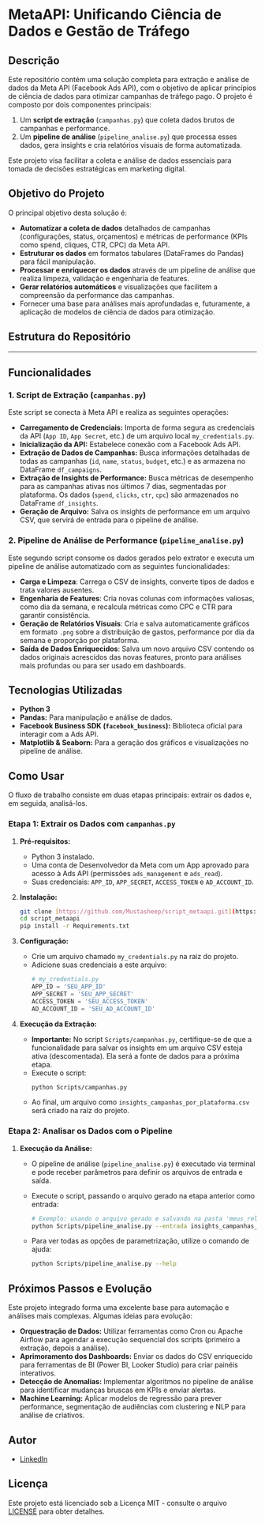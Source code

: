 # MetaAPI: Unificando Ciência de Dados e Gestão de Tráfego

## Descrição

Este repositório contém uma solução completa para extração e análise de dados da Meta API (Facebook Ads API), com o objetivo de aplicar princípios de ciência de dados para otimizar campanhas de tráfego pago. O projeto é composto por dois componentes principais:
1.  Um **script de extração** (`campanhas.py`) que coleta dados brutos de campanhas e performance.
2.  Um **pipeline de análise** (`pipeline_analise.py`) que processa esses dados, gera insights e cria relatórios visuais de forma automatizada.

Este projeto visa facilitar a coleta e análise de dados essenciais para tomada de decisões estratégicas em marketing digital.

## Objetivo do Projeto

O principal objetivo desta solução é:

* **Automatizar a coleta de dados** detalhados de campanhas (configurações, status, orçamentos) e métricas de performance (KPIs como spend, cliques, CTR, CPC) da Meta API.
* **Estruturar os dados** em formatos tabulares (DataFrames do Pandas) para fácil manipulação.
* **Processar e enriquecer os dados** através de um pipeline de análise que realiza limpeza, validação e engenharia de features.
* **Gerar relatórios automáticos** e visualizações que facilitem a compreensão da performance das campanhas.
* Fornecer uma base para análises mais aprofundadas e, futuramente, a aplicação de modelos de ciência de dados para otimização.

## Estrutura do Repositório

---

## Funcionalidades

### 1. Script de Extração (`campanhas.py`)

Este script se conecta à Meta API e realiza as seguintes operações:

* **Carregamento de Credenciais:** Importa de forma segura as credenciais da API (`App ID`, `App Secret`, etc.) de um arquivo local `my_credentials.py`.
* **Inicialização da API:** Estabelece conexão com a Facebook Ads API.
* **Extração de Dados de Campanhas:** Busca informações detalhadas de todas as campanhas (`id`, `name`, `status`, `budget`, etc.) e as armazena no DataFrame `df_campaigns`.
* **Extração de Insights de Performance:** Busca métricas de desempenho para as campanhas ativas nos últimos 7 dias, segmentadas por plataforma. Os dados (`spend`, `clicks`, `ctr`, `cpc`) são armazenados no DataFrame `df_insights`.
* **Geração de Arquivo:** Salva os insights de performance em um arquivo CSV, que servirá de entrada para o pipeline de análise.

### 2. Pipeline de Análise de Performance (`pipeline_analise.py`)

Este segundo script consome os dados gerados pelo extrator e executa um pipeline de análise automatizado com as seguintes funcionalidades:

* **Carga e Limpeza**: Carrega o CSV de insights, converte tipos de dados e trata valores ausentes.
* **Engenharia de Features**: Cria novas colunas com informações valiosas, como dia da semana, e recalcula métricas como CPC e CTR para garantir consistência.
* **Geração de Relatórios Visuais**: Cria e salva automaticamente gráficos em formato `.png` sobre a distribuição de gastos, performance por dia da semana e proporção por plataforma.
* **Saída de Dados Enriquecidos**: Salva um novo arquivo CSV contendo os dados originais acrescidos das novas features, pronto para análises mais profundas ou para ser usado em dashboards.

## Tecnologias Utilizadas

* **Python 3**
* **Pandas:** Para manipulação e análise de dados.
* **Facebook Business SDK (`facebook_business`):** Biblioteca oficial para interagir com a Ads API.
* **Matplotlib & Seaborn:** Para a geração dos gráficos e visualizações no pipeline de análise.

## Como Usar

O fluxo de trabalho consiste em duas etapas principais: extrair os dados e, em seguida, analisá-los.

### Etapa 1: Extrair os Dados com `campanhas.py`

1.  **Pré-requisitos:**
    * Python 3 instalado.
    * Uma conta de Desenvolvedor da Meta com um App aprovado para acesso à Ads API (permissões `ads_management` e `ads_read`).
    * Suas credenciais: `APP_ID`, `APP_SECRET`, `ACCESS_TOKEN` e `AD_ACCOUNT_ID`.

2.  **Instalação:**
    ```bash
    git clone [https://github.com/Mustasheep/script_metaapi.git](https://github.com/Mustasheep/script_metaapi.git)
    cd script_metaapi
    pip install -r Requirements.txt
    ```

3.  **Configuração:**
    * Crie um arquivo chamado `my_credentials.py` na raiz do projeto.
    * Adicione suas credenciais a este arquivo:
        ```python
        # my_credentials.py
        APP_ID = 'SEU_APP_ID'
        APP_SECRET = 'SEU_APP_SECRET'
        ACCESS_TOKEN = 'SEU_ACCESS_TOKEN'
        AD_ACCOUNT_ID = 'SEU_AD_ACCOUNT_ID'
        ```

4.  **Execução da Extração:**
    * **Importante:** No script `Scripts/campanhas.py`, certifique-se de que a funcionalidade para salvar os insights em um arquivo CSV esteja ativa (descomentada). Ela será a fonte de dados para a próxima etapa.
    * Execute o script:
        ```bash
        python Scripts/campanhas.py
        ```
    * Ao final, um arquivo como `insights_campanhas_por_plataforma.csv` será criado na raiz do projeto.

### Etapa 2: Analisar os Dados com o Pipeline

1.  **Execução da Análise:**
    * O pipeline de análise (`pipeline_analise.py`) é executado via terminal e pode receber parâmetros para definir os arquivos de entrada e saída.
    * Execute o script, passando o arquivo gerado na etapa anterior como entrada:
        ```bash
        # Exemplo: usando o arquivo gerado e salvando na pasta 'meus_relatorios'
        python Scripts/pipeline_analise.py --entrada insights_campanhas_por_plataforma.csv --saida meus_relatorios
        ```

    * Para ver todas as opções de parametrização, utilize o comando de ajuda:
        ```bash
        python Scripts/pipeline_analise.py --help
        ```

## Próximos Passos e Evolução

Este projeto integrado forma uma excelente base para automação e análises mais complexas. Algumas ideias para evolução:

* **Orquestração de Dados:** Utilizar ferramentas como Cron ou Apache Airflow para agendar a execução sequencial dos scripts (primeiro a extração, depois a análise).
* **Aprimoramento dos Dashboards:** Enviar os dados do CSV enriquecido para ferramentas de BI (Power BI, Looker Studio) para criar painéis interativos.
* **Detecção de Anomalias:** Implementar algoritmos no pipeline de análise para identificar mudanças bruscas em KPIs e enviar alertas.
* **Machine Learning:** Aplicar modelos de regressão para prever performance, segmentação de audiências com clustering e NLP para análise de criativos.

## Autor

* [LinkedIn](https://www.linkedin.com/in/thiago-mustasheep/)

## Licença

Este projeto está licenciado sob a Licença MIT - consulte o arquivo [LICENSE](LICENSE) para obter detalhes.

